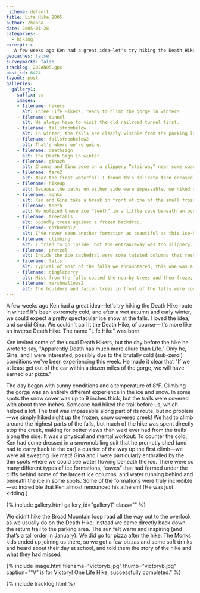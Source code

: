```yaml
---
_schema: default
title: Life Hike 2005
author: Zhanna
date: 2005-01-28
categories:
  - hiking
excerpt: >- 
   A few weeks ago Ken had a great idea—let's try hiking the Death Hike route in winter! 
geocaches: false
surveymarks: false
tracklog: 28JAN05.gpx
post_id: 6424
layout: post   
galleries:
  gallery1:
    suffix: cs
    images: 
    - filename: hikers
      alt: Three Life Hikers, ready to climb the gorge in winter!
    - filename: tunnel
      alt: We always have to visit the old railroad tunnel first.   
    - filename: fallsfrombelow
      alt: In winter, the falls are clearly visible from the parking lot.
    - filename: fallsfrombelow2
      alt: That's where we're going. 
    - filename: deathsign
      alt: The Death Sign in winter.
    - filename: ginazh
      alt: Zhanna and Gina pose on a slippery “stairway” near some sparkly icicles.  
    - filename: fern2
      alt: Near the first waterfall I found this delicate fern encased in ice.
    - filename: hikeup
      alt: Because the paths on either side were impassable, we hiked directly up the middle of the falls! We could hear water running beneath us and could even see it through the ice in some spots.
    - filename: monks
      alt: Ken and Gina take a break in front of one of the small frozen waterfalls.
    - filename: teeth
      alt: We noticed these ice “teeth” in a little cave beneath an overhanging rock.   
    - filename: treefalls
      alt: Spindly trees against a frozen backdrop.
    - filename: cathedral2
      alt: I've never seen another formation as beautiful as this ice-blue cathedral.
    - filename: climbing
      alt: I tried to go inside, but the entranceway was too slippery. Gina was also concerned about icicles falling and impaling me.
    - filename: pretzel
      alt: Inside the ice cathedral were some twisted columns that resembled licorice or braided pretzels.  
    - filename: falls
      alt: Typical of most of the falls we encountered, this one was a frozen shell with water running underneath. The ice-covered logs in front are the ones we climb on to cross the stream on our Spring Death Hikes.
    - filename: dingleberry
      alt: Mist from the falls coated the nearby trees and then froze, creating these unique dangling branches.                        
    - filename: marshmallows2
      alt: The boulders and fallen trees in front of the falls were covered with layer upon layer of frozen droplets of mist.
---    
```


A few weeks ago Ken had a great idea—let's try hiking the Death Hike route in winter! It's been extremely cold, and after a wet autumn and early winter, we could expect a pretty spectacular ice show at the falls. I loved the idea, and so did Gina. We couldn't call it the Death Hike, of course—it's more like an inverse Death Hike. The name "Life Hike" was born. 

Ken invited some of the usual Death Hikers, but the day before the hike he wrote to say, "Apparently Death has much more allure than Life." Only he, Gina, and I were interested, possibly due to the brutally cold (sub-zero!) conditions we've been experiencing this week. He made it clear that "If we at least get out of the car within a dozen miles of the gorge, we will have earned our pizza."

The day began with sunny conditions and a temperature of 8°F. Climbing the gorge was an entirely different experience in the ice and snow. In some spots the snow cover was up to 9 inches thick, but the trails were covered with about three inches.  Someone had hiked the trail before us, which helped a lot. The trail was impassable along part of its route, but no problem—we simply hiked right up the frozen, snow covered creek! We had to climb around the highest parts of the falls, but much of the hike was spent directly atop the creek, making for better views than we’d ever had from the trails along the side. It was a physical and mental workout. To counter the cold, Ken had come dressed in a snowmobiling suit that he promptly shed (and had to carry back to the car) a quarter of the way up the first climb—we were all sweating like mad! Gina and I were particularly enthralled by the thin spots where we could see water flowing beneath the ice. There were so many different types of ice formations, “caves” that had formed under the cliffs behind some of the largest ice columns, and water running behind and beneath the ice in some spots.  Some of the formations were truly incredible—so incredible that Ken almost renounced his atheism! (He was just kidding.)  

{% include gallery.html gallery_id="gallery1" class="" %}

We didn’t hike the Broad Mountain loop road all the way out to the overlook as we usually do on the Death Hike; instead we came directly back down the return trail to the parking area. The sun felt warm and inspiring (and that’s a tall order in January).  We did go for pizza after the hike.  The Monks kids ended up joining us there, so we got a few pizzas and some soft drinks and heard about their day at school, and told them the story of the hike and what they had missed.  

{% include image.html filename="victoryb.jpg" thumb="victoryb.jpg" caption="“V” is for Victory!  One Life Hike, successfully completed." %}

{% include tracklog.html %}